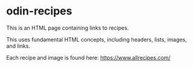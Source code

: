 # odin-recipes
This is an HTML page containing links to recipes.

This uses fundamental HTML concepts, including headers, lists, images, and links.

Each recipe and image is found here: https://www.allrecipes.com/
